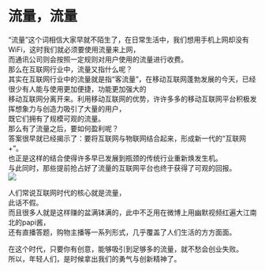 # 流量，流量  
“流量”这个词相信大家早就不陌生了，在日常生活中，我们想用手机上网却没有WiFi，这时我们就必须要使用流量来上网，  
而通讯公司则会按照一定规则对用户使用的流量进行收费。  
那么在互联网行业中，流量又指什么呢？  
其实在互联网行业中的流量就是指“客流量”，在移动互联网蓬勃发展的今天，已经很少有人能与使用更加便捷，功能更加强大的  
移动互联网分离开来。利用移动互联网的优势，许许多多的移动互联网平台积极发挥想象力与创造力吸引了大量的用户，  
既它们拥有了规模可观的流量。  
那么有了流量之后，要如何盈利呢？  
答案很早就已经揭示了：要将互联网与物联网结合起来，形成新一代的“互联网+”。  
也正是这样的结合使得许多早已发展到瓶颈的传统行业重新焕发生机。  
与此同时，那些提前抢占好了流量的互联网平台也终于获得了可观的回报。  
![](https://raw.githubusercontent.com/zlsteven/homework-source/gh-pages/images/u%3D871503642%2C1129550578%26fm%3D11%26gp%3D0.jpg)
  
人们常说互联网时代的核心就是流量，  
此话不假。  
而且很多人就是这样赚的盆满钵满的，此中不乏用在微博上用幽默视频红遍大江南北的papi酱，  
还有直播答题，购物主播等一系列形式，几乎覆盖了人们生活的方方面面。  
  
在这个时代，只要你有创意，能够吸引到足够多的流量，就不愁会创业失败。  
所以，年轻人们，是时候拿出我们的勇气与创新精神了。
